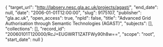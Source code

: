 {
  "target_url": "http://labserv.nesc.gla.ac.uk/projects/agast/", 
  "end_date": null, 
  "date": "2006-01-01T12:00:00", 
  "slug": 9175107, 
  "publisher": "gla.ac.uk", 
  "open_access": true, 
  "npld": false, 
  "title": "Advanced Grid Authorisation through Semantic Technologies (AGAST)", 
  "subjects": [], 
  "collections": [], 
  "record_id": "20060101T120000/RcJ+EUGWRT1ZATFWy90h8w==", 
  "scope": "root", 
  "start_date": null
}

